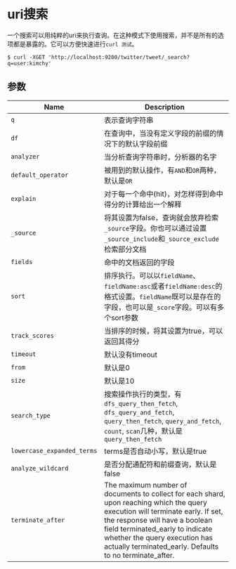 # uri搜索

一个搜索可以用纯粹的uri来执行查询。在这种模式下使用搜索，并不是所有的选项都是暴露的。它可以方便快速进行`curl 测试`。

```shell
$ curl -XGET 'http://localhost:9200/twitter/tweet/_search?q=user:kimchy'
```

## 参数

Name | Description
--- | ---
`q` | 表示查询字符串
`df` | 在查询中，当没有定义字段的前缀的情况下的默认字段前缀
`analyzer` | 当分析查询字符串时，分析器的名字
`default_operator` | 被用到的默认操作，有`AND`和`OR`两种，默认是`OR`
`explain` | 对于每一个命中(hit)，对怎样得到命中得分的计算给出一个解释
`_source` | 将其设置为false，查询就会放弃检索`_source`字段。你也可以通过设置`_source_include`和`_source_exclude`检索部分文档
`fields` | 命中的文档返回的字段
`sort` | 排序执行。可以以`fieldName`、`fieldName:asc`或者`fieldName:desc`的格式设置。`fieldName`既可以是存在的字段，也可以是`_score`字段。可以有多个sort参数
`track_scores` | 当排序的时候，将其设置为true，可以返回其得分
`timeout` | 默认没有timeout
`from` | 默认是0
`size` | 默认是10
`search_type` | 搜索操作执行的类型，有`dfs_query_then_fetch`, `dfs_query_and_fetch`, `query_then_fetch`, `query_and_fetch`, `count`, `scan`几种，默认是`query_then_fetch`
`lowercase_expanded_terms` | terms是否自动小写，默认是true
`analyze_wildcard` | 是否分配通配符和前缀查询，默认是false
`terminate_after` | The maximum number of documents to collect for each shard, upon reaching which the query execution will terminate early. If set, the response will have a boolean field terminated_early to indicate whether the query execution has actually terminated_early. Defaults to no terminate_after.
